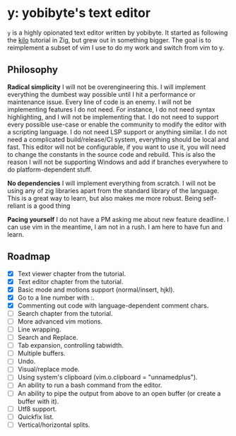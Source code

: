 # y: yobibyte's text editor

`y` is a highly opionated text editor written by yobibyte.
It started as following the [kilo](https://viewsourcecode.org/snaptoken/kilo/index.html) tutorial in Zig, but grew out in something bigger.
The goal is to reimplement a subset of vim I use to do my work and switch from vim to y.

## Philosophy

**Radical simplicity**
I will not be overengineering this. 
I will implement everything the dumbest way possible until I hit a performance or maintenance issue.
Every line of code is an enemy.
I will not be implementing features I do not need.
For instance, I do not need syntax highlighting, and I will not be implementing that.
I do not need to support every possible use-case or enable the community to modify the editor with a scripting language.
I do not need LSP support or anything similar.
I do not need a complicated build/release/CI system, everything should be local and fast.
This editor will not be configurable, if you want to use it, you will need to change the constants in the source code and rebuild.
This is also the reason I will not be supporting Windows and add if branches everywhere to do platform-dependent stuff.

**No dependencies**
I will implement everything from scratch. I will not be using any of zig libraries apart from the standard library of the language.
This is a great way to learn, but also makes me more robust.
Being self-reliant is a good thing

**Pacing yourself**
I do not have a PM asking me about new feature deadline.
I can use vim in the meantime, I am not in a rush.
I am here to have fun and learn.

## Roadmap
- [x] Text viewer chapter from the tutorial.
- [x] Text editor chapter from the tutorial.
- [x] Basic mode and motions support (normal/insert, hjkl).
- [x] Go to a line number with :<line number>.
- [x] Commenting out code with language-dependent comment chars.
- [ ] Search chapter from the tutorial.
- [ ] More advanced vim motions.
- [ ] Line wrapping.
- [ ] Search and Replace.
- [ ] Tab expansion, controlling tabwidth.
- [ ] Multiple buffers.
- [ ] Undo.
- [ ] Visual/replace mode.
- [ ] Using system's clipboard (vim.o.clipboard = "unnamedplus").
- [ ] An ability to run a bash command from the editor.
- [ ] An ability to pipe the output from above to an open buffer (or create a buffer with it).
- [ ] Utf8 support.
- [ ] Quickfix list.
- [ ] Vertical/horizontal splits.
